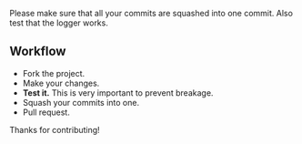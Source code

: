 Please make sure that all your commits are squashed into one commit. Also test that the logger works.

## Workflow
- Fork the project.
- Make your changes.
- **Test it.** This is very important to prevent breakage.
- Squash your commits into one.
- Pull request.

Thanks for contributing!
